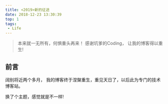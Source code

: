 ```yaml
---
title: <2019>新的征途
date: 2018-12-23 13:30:39
top: 1
tags:
 - Life
---
```


> 本来就一无所有，何惧重头再来！
> 感谢坑爹的Coding， 让我的博客得以重生!


<!-- more -->

## 前言
阔别将近两个多月， 我的博客终于涅槃重生，重见天日了，以后此为专门的技术博客站。


换了个主题，感觉就是不一样!

